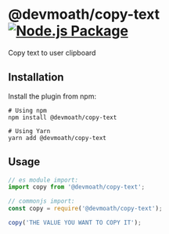 # @devmoath/copy-text [![Node.js Package](https://github.com/DevMoath/copy-text/actions/workflows/npm-publish.yml/badge.svg)](https://github.com/DevMoath/copy-text/actions/workflows/npm-publish.yml)

Copy text to user clipboard

## Installation

Install the plugin from npm:

```shell
# Using npm
npm install @devmoath/copy-text

# Using Yarn
yarn add @devmoath/copy-text
```

## Usage

```javascript
// es module import:
import copy from '@devmoath/copy-text';

// commonjs import:
const copy = require('@devmoath/copy-text');

copy('THE VALUE YOU WANT TO COPY IT');
```
